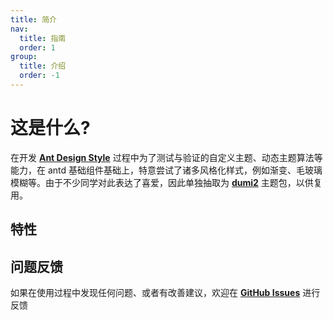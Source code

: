 ```yaml
---
title: 简介
nav:
  title: 指南
  order: 1
group:
  title: 介绍
  order: -1
---
```


# 这是什么?

在开发 [**Ant Design Style**](https://github.com/ant-design/antd-style) 过程中为了测试与验证的自定义主题、动态主题算法等能力，在 antd 基础组件基础上，特意尝试了诸多风格化样式，例如渐变、毛玻璃模糊等。由于不少同学对此表达了喜爱，因此单独抽取为 [**dumi2**](https://github.com/umijs/dumi) 主题包，以供复用。

## 特性

<Features></Features>

## 问题反馈

如果在使用过程中发现任何问题、或者有改善建议，欢迎在 [**GitHub Issues**](https://github.com/arvinxx/@39nyx/dumi-theme-skk/issues) 进行反馈
